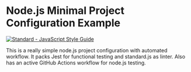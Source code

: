 # Node.js Minimal Project Configuration Example 
<a href="https://standardjs.com"><img src="https://img.shields.io/badge/code_style-standard-brightgreen.svg" alt="Standard - JavaScript Style Guide"></a>

This is a really simple node.js project configuration with automated workflow. It packs Jest for functional testing and standard.js as linter. Also has an active GitHub Actions workflow for node.js testing.

